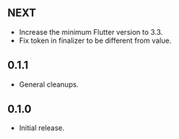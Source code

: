 ## NEXT

* Increase the minimum Flutter version to 3.3.
* Fix token in finalizer to be different from value.

## 0.1.1

* General cleanups.

## 0.1.0

* Initial release.
